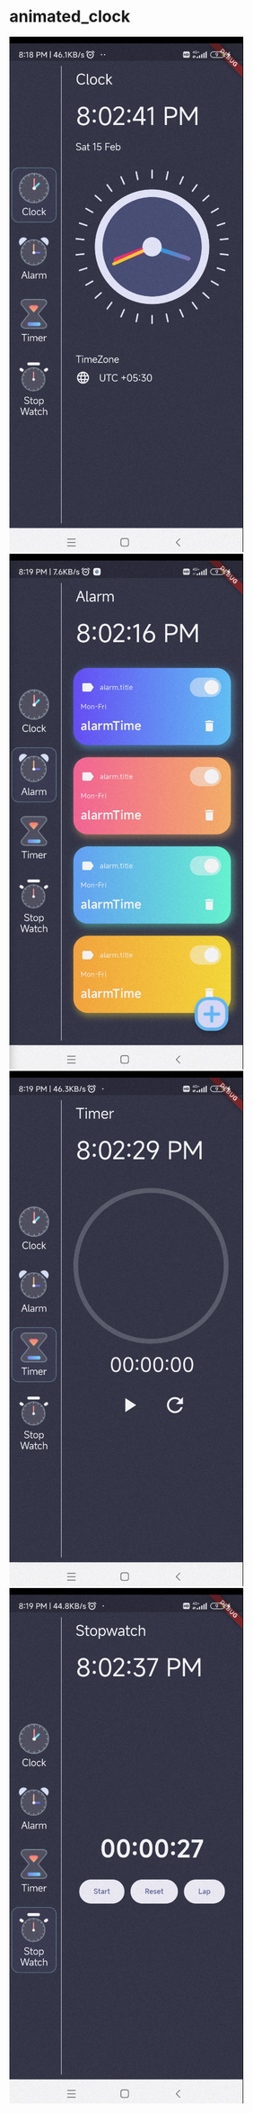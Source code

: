 # animated_clock

![alt text](image.png)
![alt text](image-1.png)
![alt text](image-2.png)
![alt text](image-3.png)